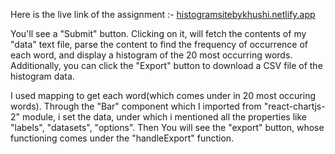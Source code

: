 Here is the live link of the assignment :- [histogramsitebykhushi.netlify.app](url)

You'll see a "Submit" button. Clicking on it, will fetch the contents of my "data" text file, parse the content to find the frequency of occurrence of each word, and display a histogram of the 20 most occurring words.
Additionally, you can click the "Export" button to download a CSV file of the histogram data.

I used mapping to get each word(which comes under in 20 most occuring words).
Through the "Bar" component which I imported from "react-chartjs-2" module, i set the data, under which i mentioned all the properties like "labels", "datasets", "options".
Then You will see the "export" button, whose functioning comes under the "handleExport" function.


